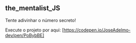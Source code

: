 ## the_mentalist_JS

Tente adivinhar o número secreto!

Execute o projeto por aqui: [https://codepen.io/JoseAdelmo-dev/pen/PoBybBE]

